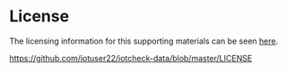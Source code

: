# License

The licensing information for this supporting materials can be seen [here](https://github.com/iotuser22/iotcheck-data/blob/master/LICENSE).

https://github.com/iotuser22/iotcheck-data/blob/master/LICENSE
